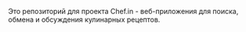 Это репозиторий для проекта Chef.in - веб-приложения для поиска, обмена и обсуждения кулинарных рецептов.
